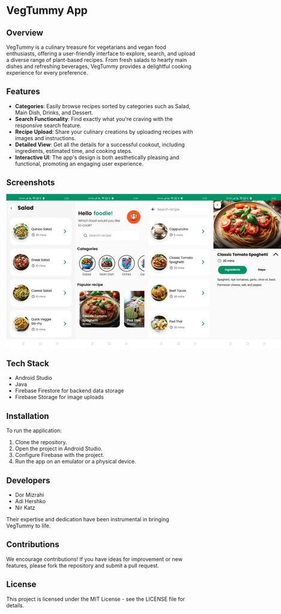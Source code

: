 # VegTummy App

## Overview
VegTummy is a culinary treasure for vegetarians and vegan food enthusiasts, offering a user-friendly interface to explore, search, and upload a diverse range of plant-based recipes. From fresh salads to hearty main dishes and refreshing beverages, VegTummy provides a delightful cooking experience for every preference.

## Features
- **Categories**: Easily browse recipes sorted by categories such as Salad, Main Dish, Drinks, and Dessert.
- **Search Functionality**: Find exactly what you're craving with the responsive search feature.
- **Recipe Upload**: Share your culinary creations by uploading recipes with images and instructions.
- **Detailed View**: Get all the details for a successful cookout, including ingredients, estimated time, and cooking steps.
- **Interactive UI**: The app's design is both aesthetically pleasing and functional, promoting an engaging user experience.

## Screenshots
<div style="display:flex; justify-content:space-between;" >
  <img src="app/src/main/res/drawable/salad_catagory_screenshot.jpeg" alt="Salad Category View" width="200px" />

<!-- Home Screen with Categories and Popular Recipes -->
<img src="app/src/main/res/drawable/home_screen_screenshot.jpeg" alt="Home Screen" width="200px" />

<!-- Search Results for Various Recipes -->
<img src="app/src/main/res/drawable/search_results_screenshot.jpeg" alt="Search Results" width="200px" />

  <!-- Detailed Recipe View -->
  <img src="app/src/main/res/drawable/recipe_detail_screenshot.jpeg" alt="Recipe Detail" width="200px" />
</div>

## Tech Stack
- Android Studio
- Java
- Firebase Firestore for backend data storage
- Firebase Storage for image uploads

## Installation
To run the application:
1. Clone the repository.
2. Open the project in Android Studio.
3. Configure Firebase with the project.
4. Run the app on an emulator or a physical device.

## Developers
- Dor Mizrahi
- Adi Hershko
- Nir Katz

Their expertise and dedication have been instrumental in bringing VegTummy to life.

## Contributions
We encourage contributions! If you have ideas for improvement or new features, please fork the repository and submit a pull request.

## License
This project is licensed under the MIT License - see the LICENSE file for details.
